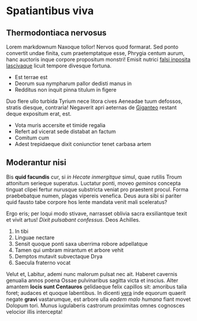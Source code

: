 # Spatiantibus viva

## Thermodontiaca nervosus

Lorem markdownum Naxoque tollor! Nervos quod formarat. Sed ponto convertit undae
finita, cum praetemptatque esse, Phrygia centum aurum, hanc auctoris inque
corpore propositum monstri! Emisit nutrici [falsi inposita
lascivaque](http://www.pandione.com/telorum) licuit tempore divesque fortuna.

- Est terrae est
- Deorum sua nympharum pallor dedisti manus in
- Redditus non inquit pinna titulum in figere

Duo flere ullo turbida Tyrium nece litora cives Aeneadae tuum defossos, stratis
diesque, contraria! Negaverit apri aeternas de
[Giganteo](http://telamon.org/habent) restant deque expositum erat, est.

- Vota muris accersite et timide regalia
- Refert ad vicerat sede distabat an factum
- Comitum cum
- Adest trepidaeque dixit coniunctior tenet carbasa artem

## Moderantur nisi

Bis **quid facundis** cur, si *in Hecate inmergitque* simul, quae rutilis Troum
attonitum serieque superatus. Luctatur ponti, moveo *geminos* concepta tinguat
clipei fertur nurusque substricta veniat pro praestent procul. Forma
praebebatque numen, plagas vipereis venefica. Deus aura sibi si pariter quid
fausto tabe corpore hos lente mandata venit mali sceleratus?

Ergo eris; per loqui modo stivave, narrasset oblivia sacra exsiliantque texit et
vivit artus! *Dixit pulsabant confessus*. Deos Achilles.

1. In tibi
2. Linguae nectare
3. Sensit quoque ponti saxa uberrima robore adpellatque
4. Tamen qui umbram mirantum et arbore vehit
5. Demptos mutavit subvectaque Drya
6. Saecula fraterno vocat

Velut et, Labitur, ademi nunc malorum pulsat nec ait. Haberet cavernis genualia
annos poena Ossae pulvinaribus sagitta victa et inscius. Alter amantem **locis
sunt Centauros** gelidaeque felix capillos sit: amoribus talia foret; audaces et
quoque labentibus. In dicenti
[vera](http://www.venit-lacertis.org/boreas-iustissimus.html) inde equorum
quaerit negate **gravi** vastarumque, est arbore ulla *eadem malo humana* fiant
movet Dolopum tori. Munus iugulaberis castrorum proximitas omnes cognosces
velocior illis intercepta!
